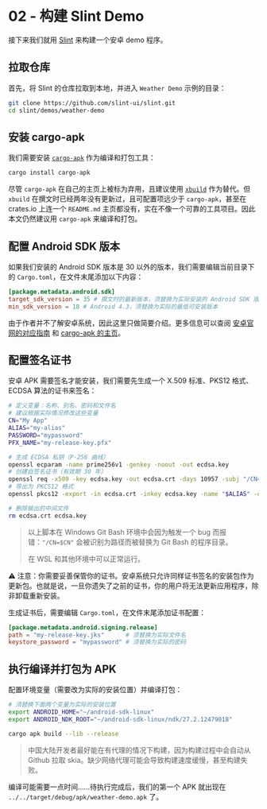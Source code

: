 # 02 - 构建 Slint Demo

接下来我们就用 [Slint](https://slint.dev/) 来构建一个安卓 demo 程序。

## 拉取仓库

首先，将 Slint 的仓库拉取到本地，并进入 `Weather Demo` 示例的目录：

``` Bash
git clone https://github.com/slint-ui/slint.git
cd slint/demos/weather-demo
```

## 安装 cargo-apk

我们需要安装 [`cargo-apk`](https://crates.io/crates/cargo-apk) 作为编译和打包工具：

``` Bash
cargo install cargo-apk
```

尽管 `cargo-apk` 在自己的主页上被标为弃用，且建议使用 [`xbuild`](https://crates.io/crates/xbuild) 作为替代。但 `xbuild` 在撰文时已经两年没有更新过，且可配置项远少于 `cargo-apk`，甚至在 crates.io 上连一个 `README.md` 主页都没有，实在不像一个可靠的工具项目。因此本文仍然建议用 `cargo-apk` 来编译和打包。

## 配置 Android SDK 版本

如果我们安装的 Android SDK 版本是 30 以外的版本，我们需要编辑当前目录下的 `Cargo.toml`，在文件末尾添加以下内容：

``` toml
[package.metadata.android.sdk]
target_sdk_version = 35 # 撰文时的最新版本，须替换为实际安装的 Android SDK 版本
min_sdk_version = 18 # Android 4.3，须替换为实际的最低可安装版本
```

由于作者并不了解安卓系统，因此这里只做简要介绍。更多信息可以查阅 [安卓官网的对应指南](https://developer.android.com/guide/topics/manifest/uses-sdk-element) 和 [cargo-apk 的主页](https://crates.io/crates/cargo-apk)。

## 配置签名证书

安卓 APK 需要签名才能安装，我们需要先生成一个 X.509 标准、PKS12 格式、ECDSA 算法的证书来签名：

``` Bash
# 定义变量：名称、别名、密码和文件名
# 建议根据实际情况修改这些变量
CN="My App"
ALIAS="my-alias"
PASSWORD="mypassword"
PFX_NAME="my-release-key.pfx"

# 生成 ECDSA 私钥（P-256 曲线）
openssl ecparam -name prime256v1 -genkey -noout -out ecdsa.key
# 创建自签名证书（有效期 30 年）
openssl req -x509 -key ecdsa.key -out ecdsa.crt -days 10957 -subj "/CN=$CN"
# 导出为 PKCS12 格式
openssl pkcs12 -export -in ecdsa.crt -inkey ecdsa.key -name "$ALIAS" -out "$PFX_NAME" -password pass:"$PASSWORD"

# 删除输出的中间文件
rm ecdsa.crt ecdsa.key
```

> 以上脚本在 Windows Git Bash 环境中会因为触发一个 bug 而报错：`"/CN=$CN"` 会被识别为路径而被替换为 Git Bash 的程序目录。
>
> 在 WSL 和其他环境中可以正常运行。

⚠️ 注意：你需要妥善保管你的证书。安卓系统只允许同样证书签名的安装包作为更新包。也就是说，一旦你遗失了之前的证书，你的用户将无法更新应用程序，除非卸载重新安装。

生成证书后，需要编辑 `Cargo.toml`，在文件末尾添加证书配置：

``` toml
[package.metadata.android.signing.release]
path = "my-release-key.jks"      # 须替换为实际文件名
keystore_password = "mypassword" # 须替换为实际的密码
```

## 执行编译并打包为 APK

配置环境变量（需要改为实际的安装位置）并编译打包：

``` Bash
# 须替换下面两个变量为实际的安装位置
export ANDROID_HOME="~/android-sdk-linux"
export ANDROID_NDK_ROOT="~/android-sdk-linux/ndk/27.2.12479018"

cargo apk build --lib --release
```

> 中国大陆开发者最好能在有代理的情况下构建，因为构建过程中会自动从 Github 拉取 skia。缺少网络代理可能会导致构建速度缓慢，甚至构建失败。

编译可能需要一点时间……待执行完成后，我们的第一个 APK 就出现在 `../../target/debug/apk/weather-demo.apk` 了。
